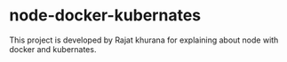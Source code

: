 # node-docker-kubernates

This project is developed by Rajat khurana for explaining about node with docker and kubernates.
